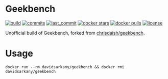 # Geekbench

[![build](https://badgen.net/github/status/davidsarkany/docker-geekbench)](https://hub.docker.com/r/davidsarkany/geekbench/builds)
[![commits](https://badgen.net/github/commits/davidsarkany/docker-geekbench)](https://github.com/davidsarkany/docker-geekbench/commits/master)
[![last_commit](https://badgen.net/github/last-commit/davidsarkany/docker-geekbench)](https://github.com/davidsarkany/docker-geekbench/commits/master)
[![docker stars](https://badgen.net/docker/stars/davidsarkany/geekbench?icon=docker&label=stars)](https://hub.docker.com/r/davidsarkany/geekbench)
[![docker pulls](https://badgen.net/docker/pulls/davidsarkany/geekbench)](https://hub.docker.com/r/davidsarkany/geekbench)
[![license](https://badgen.net/github/license/davidsarkany/docker-geekbench)](https://github.com/davidsarkany/docker-geekbench/blob/master/LICENSE)


Unofficial build of Geekbench, forked from [chrisdaish/geekbench](https://github.com/chrisdaish/docker-geekbench).

# Usage
```
docker run --rm davidsarkany/geekbench && docker rmi davidsarkany/geekbench
```
